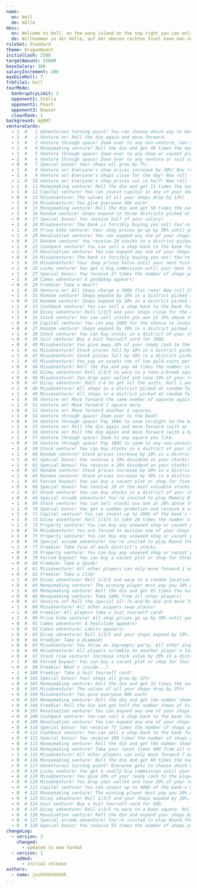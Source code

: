 ```yaml
---
name:
  en: Hell
  de: Hölle
desc:
  en: Welcome to hell, on the warp island on the top right you can only go counter-clockwise
  de: Willkommen in der Hölle, auf der oberen rechten Insel kann man nur gegen den Uhrzeigersinn gehen
ruleSet: Standard
theme: DragonQuest
initialCash: 2500
targetAmount: 25000
baseSalary: 300
salaryIncrement: 200
maxDiceRoll: 7
frbFile1: hell
tourMode:
  bankruptcyLimit: 1
  opponent1: Stella
  opponent2: Peach
  opponent3: Bowser
  clearRank: 1
background: bg007
ventureCards:
  - 1  #   1 Adventurous turning point! You can choose which way to move on your next go, (player's name).
  - 1  #   2 Venture on! Roll the die again and move forward.
  - 1  #   3 Venture through space! Zoom over to any non-venture, non-suit square you like!
  - 1  #   4 Moneymaking venture! Roll the die and get 40 times the number shown in gold coins from the player in 1st place!
  - 1  #   5 Venture through space! Zoom over to any shop or vacant plot!
  - 1  #   6 Venture through space! Zoom over to any venture or suit square!
  - 0  #   7 Special bonus! Your shops all grow by 7%!
  - 1  #   8 Venture on! Everyone's shop prices increase by 30%! Now roll the die and move again.
  - 1  #   9 Venture on! Everyone's shops close for the day! Now roll the die and move again.
  - 1  #  10 Venture on! Everyone's shop prices cut in half! Now roll the die and move again.
  - 1  #  11 Moneymaking venture! Roll the die and get 11 times the number shown in gold coins from all other players!
  - 1  #  12 Capital venture! You can invest capital in any of your shops.
  - 0  #  13 Misadventure! The values of all your shops drop by 13%!
  - 1  #  14 Misadventure! You give everyone 30G each!
  - 1  #  15 Moneymaking venture! Roll the die and get 50 times the number shown in gold coins from the bank!
  - 1  #  16 Random venture! Shops expand in three districts picked at random!
  - 0  #  17 Special bonus! You receive half of your salary!
  - 1  #  18 Misadventure! The bank is forcibly buying you out! You're compelled to sell a shop for only twice its value.
  - 1  #  19 Price hike venture! Your shop prices go up by 30% until your next turn.
  - 1  #  20 Revaluation venture! You can expand any one of your shops by 20%.
  - 0  #  21 Random venture! You receive 20 stocks in a district picked at random!
  - 1  #  22 Cashback venture! You can sell a shop back to the bank for twice its shop value.
  - 1  #  23 Revaluation venture! You can expand any one of your shops by 50%.
  - 0  #  24 Misadventure! The bank is forcibly buying you out! You're compelled to sell a shop for 200G more than its value.
  - 1  #  25 Misadventure! Your shop prices halve until your next turn!
  - 1  #  26 Lucky venture! You get a big commission until your next turn!
  - 1  #  27 Special bonus! You receive 27 times the number of shops you own in gold coins from the bank!
  - 1  #  28 Cameo adventure! A goodybag appears!
  - 0  #  29 Freebie! Take a Heart!
  - 1  #  30 Venture on! All shops charge a 100G flat rate! Now roll the die and move again.
  - 1  #  31 Random venture! Shops expand by 10% in a district picked at random!
  - 0  #  32 Random venture! Shops expand by 20% in a district picked at random!
  - 1  #  33 Cashback venture! You can sell a shop back to the bank for three times its shop value.
  - 1  #  34 Dicey adventure! Roll 1/3/5 and your shops close for the day. Roll 2/4/6 and everyone else's shops close.
  - 1  #  35 Stock venture! You can sell stocks you own at 35% above the market value.
  - 0  #  36 Capital venture! You can pay 100G for the chance to invest in your shops.
  - 0  #  37 Random venture! Shops expand by 30% in a district picked at random!
  - 1  #  38 Stock venture! You can buy stocks in a district of your choice at 10% above the market value.
  - 0  #  39 Suit venture! Buy a Suit Yourself card for 100G.
  - 0  #  40 Misadventure! You give away 10% of your ready cash to the player in last place!
  - 1  #  41 Misadventure! Stock prices fall by 10% in a district picked at random!
  - 1  #  42 Misadventure! Stock prices fall by 20% in a district picked at random!
  - 1  #  43 Misadventure! You pay an assets tax of two gold coins per unit of stock that you own!
  - 0  #  44 Misadventure! Roll the die and pay 44 times the number in gold coins to the player in last place!
  - 1  #  45 Dicey adventure! Roll 1/3/5 to warp to a take-a-break square. Roll 2/4/6 to warp to the arcade.
  - 0  #  46 Misadventure! You drop your wallet and lose 10% of your ready cash!
  - 0  #  47 Dicey adventure! Roll 2-6 to get all the suits. Roll 1 and lose all your suits.
  - 1  #  48 Misadventure! All shops in a district picked at random fall in value by 10%!
  - 1  #  49 Misadventure! All shops in a district picked at random fall in value by 20%!
  - 1  #  50 Venture on! Move forward the same number of squares again.
  - 1  #  51 Venture on! Move forward 1 square more.
  - 0  #  52 Venture on! Move forward another 2 squares.
  - 1  #  53 Venture through space! Zoom over to the bank!
  - 0  #  54 Venture through space! Pay 100G to zoom straight to the bank!
  - 1  #  55 Venture on! Roll the die again and move forward (with an invitation to browse thrown in!).
  - 1  #  56 Venture on! Roll the die again and move forward (with a half-price special offer thrown in!).
  - 1  #  57 Venture through space! Zoom to any square you like.
  - 0  #  58 Venture through space! Pay 100G to zoom to any non-venture, non-suit square you like!
  - 1  #  59 Stock venture! You can buy stocks in a district of your choice at 10% below the market value.
  - 1  #  60 Random venture! Stock prices increase by 10% in a district picked at random!
  - 1  #  61 Special bonus! You receive a 10% dividend on your stocks!
  - 1  #  62 Special bonus! You receive a 20% dividend on your stocks!
  - 0  #  63 Random venture! Stock prices increase by 20% in a district picked at random!
  - 1  #  64 Random venture! Stock prices increase by 30% in a district picked at random!
  - 1  #  65 Forced buyout! You can buy a vacant plot or shop for five times its value, whether someone else owns it or not.
  - 0  #  66 Special bonus! You receive 10 of the most valuable stocks!
  - 1  #  67 Stock venture! You can buy stocks in a district of your choice.
  - 0  #  68 Special arcade adventure! You're invited to play Memory Block!
  - 1  #  69 Stock venture! You can sell stocks you own at 20% above the market value.
  - 1  #  70 Special bonus! You get a sudden promotion and receive a salary! (You lose any suits you have.)
  - 1  #  71 Capital venture! You can invest up to 200G of the bank's money in your shops.
  - 1  #  72 Dicey adventure! Roll 1/3/5 to take 20 times the number of your shops in gold coins. Roll 2/4/6 to pay the same.
  - 1  #  73 Property venture! You can buy any unowned shop or vacant plot.
  - 0  #  74 Misadventure! You are forced to auction one of your shops (with a starting price of twice the shop's value).
  - 1  #  75 Property venture! You can buy any unowned shop or vacant plot for twice its value.
  - 0  #  76 Special arcade adventure! You're invited to play Round the Blocks!
  - 1  #  77 Freebie! Take five of each district's stocks.
  - 0  #  78 Property venture! You can buy any unowned shop or vacant plot for 200G more than its value.
  - 0  #  79 Forced buyout! You can buy a vacant plot or shop for three times its value, whether someone else owns it or not.
  - 0  #  80 Freebie! Take a Spade!
  - 1  #  81 Misadventure! All other players can only move forward 1 on their next turn.
  - 0  #  82 Freebie! Take a Club!
  - 1  #  83 Dicey adventure! Roll 1/3/5 and warp to a random location. Roll 2/4/6 and everyone else warps.
  - 0  #  84 Moneymaking venture! The winning player must pay you 10% of their ready cash!
  - 1  #  85 Moneymaking venture! Roll the die and get 85 times the number shown in gold coins from the bank!
  - 0  #  86 Moneymaking venture! Take 100G from all other players!
  - 0  #  87 Venture on! Roll the special all-7s-and-8s die and move forward again.
  - 1  #  88 Misadventure! All other players swap places!
  - 1  #  89 Freebie! All players take a Suit Yourself card!
  - 1  #  90 Price hike venture! All shop prices go up by 30% until your next turn.
  - 0  #  91 Cameo adventure! A healslime appears!
  - 0  #  92 Cameo adventure! Lakitu appears!
  - 0  #  93 Dicey adventure! Roll 1/3/5 and your shops expand by 10%. Roll 2/4/6 and everyone else's shops expand by 5%.
  - 0  #  94 Freebie! Take a Diamond!
  - 0  #  95 Misadventure! You throw an impromptu party. All other players come to your location!
  - 0  #  96 Misadventure! All players scramble to another player's location!
  - 0  #  97 Stock rise venture! Increase stock value by 20% in a district of your choice.
  - 1  #  98 Forced buyout! You can buy a vacant plot or shop for four times its value, whether someone else owns it or not.
  - 0  #  99 Freebie! What's inside...?
  - 1  # 100 Freebie! Take a Suit Yourself card!
  - 0  # 101 Special bonus! Your shops all grow by 21%!
  - 0  # 102 Moneymaking venture! Roll the die and get 33 times the number shown in gold coins from all other players!
  - 0  # 103 Misadventure! The values of all your shops drop by 25%!
  - 0  # 104 Misadventure! You give everyone 80G each!
  - 0  # 105 Moneymaking venture! Roll the die and get the number shown x your level x 40G from the bank!
  - 0  # 106 Freebie! Roll the die and get half the number shown of Suit Yourself cards! (Decimals will be rounded down.)
  - 0  # 107 Revaluation venture! You can expand any one of your shops by 30%.
  - 0  # 108 Cashback venture! You can sell a shop back to the bank for four times its shop value.
  - 0  # 109 Revaluation venture! You can expand any one of your shops by 75%.
  - 0  # 110 Special bonus! You receive 77 times the number of shops you own in gold coins from the bank!
  - 0  # 111 Cashback venture! You can sell a shop back to the bank for 500G more than its shop value.
  - 0  # 112 Special bonus! You receive 100 times the number of shops you own in gold coins!
  - 0  # 113 Moneymaking venture! Roll the die and get the number shown x your level x 20G from the bank!
  - 0  # 114 Moneymaking venture! Take your level times 40G from all other players!
  - 1  # 115 Misadventure! All other players can only move forward 7 on their next turn.
  - 0  # 116 Moneymaking venture! Roll the die and get 60 times the number shown in gold coins from the player in 1st place!
  - 0  # 117 Adventurous turning point! Everyone gets to choose which way to move on their next go.
  - 0  # 118 Lucky venture! You get a really big commission until your next turn!
  - 0  # 119 Misadventure! You give 20% of your ready cash to the player in last place!
  - 0  # 120 Misadventure! You drop your wallet and lose 20% of your ready cash!
  - 0  # 121 Capital venture! You can invest up to 400G of the bank's money in your shops.
  - 0  # 122 Moneymaking venture! The winning player must pay you 20% of their ready cash!
  - 0  # 123 Dicey adventure! Roll 1/3/5 and your shops expand by 20%. Roll 2/4/6 and everyone else's shops expand by 5%.
  - 0  # 124 Suit venture! Buy a Suit Yourself card for 50G.
  - 0  # 125 Dicey adventure! Roll 1/3/5 to warp to a boon square. Roll 2/4/6 to warp to the arcade.
  - 0  # 126 Revaluation venture! Roll the die and expand your shops by 2% for each number.
  - 0  # 127 Special arcade adventure! You're invited to play Round the Blocks and Memory Block!
  - 0  # 128 Special bonus! You receive 55 times the number of shops you own in gold coins from the bank!
changeLog:
  - version: 2
    changed: 
      - updated to new format
  - version: 1
    added: 
      - initial release
authors:
  - name: joshhhhhhhhhh
...
```

